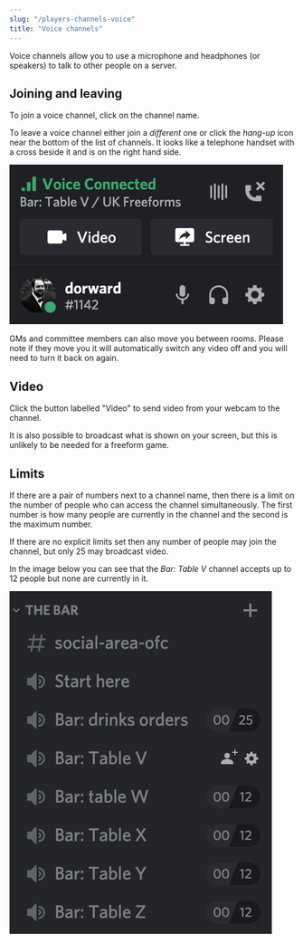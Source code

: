```yaml
---
slug: "/players-channels-voice"
title: "Voice channels"
---
```


Voice channels allow you to use a microphone and headphones (or speakers) to
talk to other people on a server.

## Joining and leaving

To join a voice channel, click on the channel name.

To leave a voice channel either join a *different* one or click the *hang-up* icon
near the bottom of the list of channels. It looks like a telephone handset with a cross beside it and is on the right hand side.

![Voice Channel UI](voiceui.png)

GMs and committee members can also move you between rooms. Please note if they
move you it will automatically switch any video off and you will need to turn it
back on again.

## Video

Click the button labelled "Video" to send video from your webcam to the channel.

It is also possible to broadcast what is shown on your screen, but this is
unlikely to be needed for a freeform game.

## Limits

If there are a pair of numbers next to a channel name, then there is a limit on
the number of people who can access the channel simultaneously. The first number
is how many people are currently in the channel and the second is the maximum
number.

If there are no explicit limits set then any number of people may join the
channel, but only 25 may broadcast video.

In the image below you can see that the *Bar: Table V* channel accepts up to 12
people but none are currently in it.

![User interface for channels](../channels.png)

